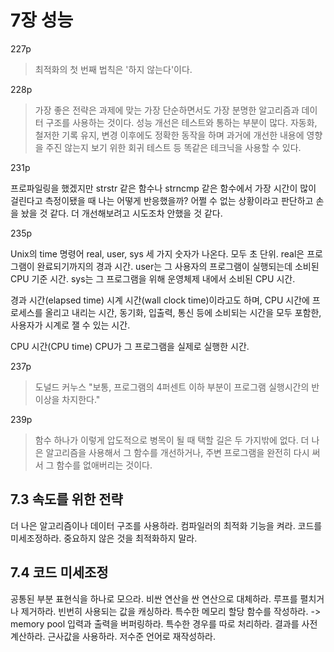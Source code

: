 # 7장 성능

227p

> 최적화의 첫 번째 법칙은 '하지 않는다'이다.

228p

> 가장 좋은 전략은 과제에 맞는 가장 단순하면서도 가장 분명한 알고리즘과 데이터 구조를 사용하는 것이다.
> 성능 개선은 테스트와 통하는 부분이 많다. 자동화, 철저한 기록 유지, 변경 이후에도 정확한 동작을 하며 과거에 개선한 내용에 영향을 주진 않는지 보기 위한 회귀 테스트 등 똑같은 테크닉을 사용할 수 있다.

231p

프로파일링을 했겠지만 strstr 같은 함수나 strncmp 같은 함수에서 가장 시간이 많이 걸린다고 측정이됐을 때 나는 어떻게 반응했을까? 어쩔 수 없는 상황이라고 판단하고 손을 놨을 것 같다. 더 개선해보려고 시도조차 안했을 것 같다.

235p

Unix의 time 명령어
real, user, sys 세 가지 숫자가 나온다. 모두 초 단위.
real은 프로그램이 완료되기까지의 경과 시간.
user는 그 사용자의 프로그램이 실행되는데 소비된 CPU 기준 시간.
sys는 그 프로그램을 위해 운영체제 내에서 소비된 CPU 시간.

경과 시간(elapsed time)
시계 시간(wall clock time)이라고도 하며, CPU 시간에 프로세스를 올리고 내리는 시간, 동기화, 입출력, 통신 등에 소비되는 시간을 모두 포함한, 사용자가 시계로 잴 수 있는 시간.

CPU 시간(CPU time)
CPU가 그 프로그램을 실제로 실행한 시간.

237p

> 도널드 커누스 "보통, 프로그램의 4퍼센트 이하 부분이 프로그램 실행시간의 반 이상을 차지한다."

239p

> 함수 하나가 이렇게 압도적으로 병목이 될 때 택할 길은 두 가지밖에 없다. 더 나은 알고리즘을 사용해서 그 함수를 개선하거나, 주변 프로그램을 완전히 다시 써서 그 함수를 없애버리는 것이다.

## 7.3 속도를 위한 전략

더 나은 알고리즘이나 데이터 구조를 사용하라.
컴파일러의 최적화 기능을 켜라.
코드를 미세조정하라.
중요하지 않은 것을 최적화하지 말라.

## 7.4 코드 미세조정

공통된 부분 표현식을 하나로 모으라.
비싼 연산을 싼 연산으로 대체하라.
루프를 펼치거나 제거하라.
빈번히 사용되는 값을 캐싱하라.
특수한 메모리 할당 함수를 작성하라. ->  memory pool
입력과 출력을 버퍼링하라.
특수한 경우를 따로 처리하라.
결과를 사전계산하라.
근사값을 사용하라.
저수준 언어로 재작성하라.

